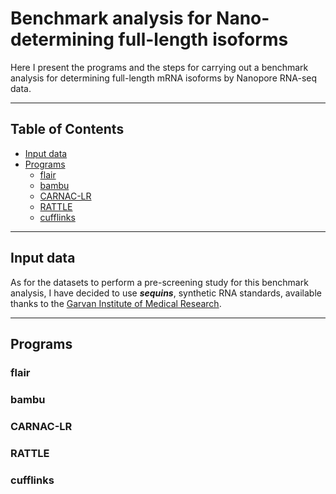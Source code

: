 # Benchmark analysis for Nano-determining full-length isoforms
Here I present the programs and the steps for carrying out a benchmark analysis for determining full-length mRNA isoforms by Nanopore RNA-seq data.

---

## Table of Contents
- [Input data](#input-data)
- [Programs](#programs)
  - [flair](#flair)
  - [bambu](#bambu)
  - [CARNAC-LR](#carnac-lr)
  - [RATTLE](#rattle)
  - [cufflinks](#cufflinks)

---

## Input data

As for the datasets to perform a pre-screening study for this benchmark analysis, I have decided to use ***sequins***, synthetic RNA standards, available thanks to the [Garvan Institute of Medical Research](https://www.sequinstandards.com/).

---

## Programs

### flair

### bambu

### CARNAC-LR

### RATTLE

### cufflinks
